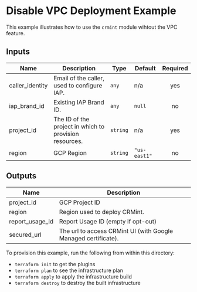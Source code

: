 # Disable VPC Deployment Example

This example illustrates how to use the `crmint` module wihtout the VPC feature.

<!-- BEGINNING OF PRE-COMMIT-TERRAFORM DOCS HOOK -->
## Inputs

| Name | Description | Type | Default | Required |
|------|-------------|------|---------|:--------:|
| caller\_identity | Email of the caller, used to configure IAP. | `any` | n/a | yes |
| iap\_brand\_id | Existing IAP Brand ID. | `any` | `null` | no |
| project\_id | The ID of the project in which to provision resources. | `string` | n/a | yes |
| region | GCP Region | `string` | `"us-east1"` | no |

## Outputs

| Name | Description |
|------|-------------|
| project\_id | GCP Project ID |
| region | Region used to deploy CRMint. |
| report\_usage\_id | Report Usage ID (empty if opt-out) |
| secured\_url | The url to access CRMint UI (with Google Managed certificate). |

<!-- END OF PRE-COMMIT-TERRAFORM DOCS HOOK -->

To provision this example, run the following from within this directory:
- `terraform init` to get the plugins
- `terraform plan` to see the infrastructure plan
- `terraform apply` to apply the infrastructure build
- `terraform destroy` to destroy the built infrastructure
